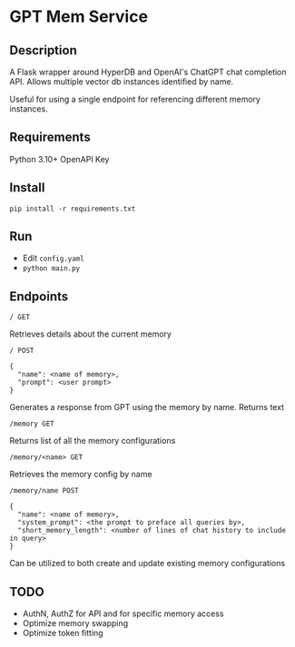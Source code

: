# GPT Mem Service

## Description

A Flask wrapper around HyperDB and OpenAI's ChatGPT chat completion API.
Allows multiple vector db instances identified by name.

Useful for using a single endpoint for referencing different memory instances.

## Requirements

Python 3.10+
OpenAPI Key

## Install

`pip install -r requirements.txt`

## Run

- Edit `config.yaml`
- `python main.py`

## Endpoints

`/ GET`

Retrieves details about the current memory

`/ POST`

```
{
  "name": <name of memory>,
  "prompt": <user prompt>
}
```

Generates a response from GPT using the memory by name. Returns text

`/memory GET`

Returns list of all the memory configurations

`/memory/<name> GET`

Retrieves the memory config by name

`/memory/name POST`

```
{
  "name": <name of memory>,
  "system_prompt": <the prompt to preface all queries by>,
  "short_memory_length": <number of lines of chat history to include in query>
}
```

Can be utilized to both create and update existing memory configurations

## TODO

- AuthN, AuthZ for API and for specific memory access
- Optimize memory swapping
- Optimize token fitting
